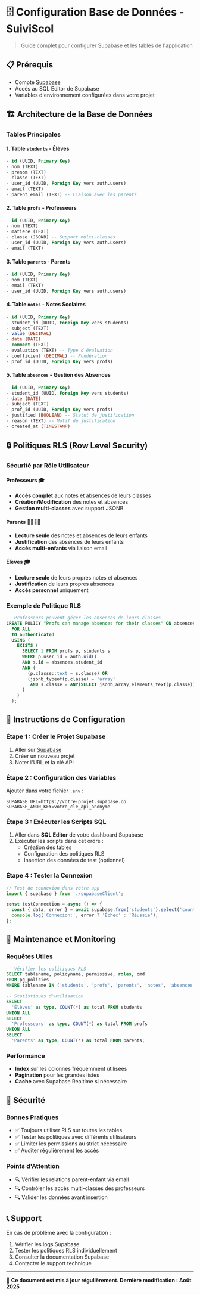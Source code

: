 # 🗄️ Configuration Base de Données - SuiviScol

> Guide complet pour configurer Supabase et les tables de l'application

## 📋 Prérequis

- Compte [Supabase](https://supabase.com)
- Accès au SQL Editor de Supabase
- Variables d'environnement configurées dans votre projet

## 🏗️ Architecture de la Base de Données

### **Tables Principales**

#### 1. **Table `students`** - Élèves
```sql
- id (UUID, Primary Key)
- nom (TEXT)
- prenom (TEXT) 
- classe (TEXT)
- user_id (UUID, Foreign Key vers auth.users)
- email (TEXT)
- parent_email (TEXT) -- Liaison avec les parents
```

#### 2. **Table `profs`** - Professeurs
```sql
- id (UUID, Primary Key)
- nom (TEXT)
- matiere (TEXT)
- classe (JSONB) -- Support multi-classes
- user_id (UUID, Foreign Key vers auth.users)
- email (TEXT)
```

#### 3. **Table `parents`** - Parents
```sql
- id (UUID, Primary Key)
- nom (TEXT)
- email (TEXT)
- user_id (UUID, Foreign Key vers auth.users)
```

#### 4. **Table `notes`** - Notes Scolaires
```sql
- id (UUID, Primary Key)
- student_id (UUID, Foreign Key vers students)
- subject (TEXT)
- value (DECIMAL)
- date (DATE)
- comment (TEXT)
- evaluation (TEXT) -- Type d'évaluation
- coefficient (DECIMAL) -- Pondération
- prof_id (UUID, Foreign Key vers profs)
```

#### 5. **Table `absences`** - Gestion des Absences
```sql
- id (UUID, Primary Key)
- student_id (UUID, Foreign Key vers students)
- date (DATE)
- subject (TEXT)
- prof_id (UUID, Foreign Key vers profs)
- justified (BOOLEAN) -- Statut de justification
- reason (TEXT) -- Motif de justification
- created_at (TIMESTAMP)
```

## 🔒 Politiques RLS (Row Level Security)

### **Sécurité par Rôle Utilisateur**

#### **Professeurs** 🎓
- **Accès complet** aux notes et absences de leurs classes
- **Création/Modification** des notes et absences
- **Gestion multi-classes** avec support JSONB

#### **Parents** 👨‍👩‍👧‍👦
- **Lecture seule** des notes et absences de leurs enfants
- **Justification** des absences de leurs enfants
- **Accès multi-enfants** via liaison email

#### **Élèves** 🎓
- **Lecture seule** de leurs propres notes et absences
- **Justification** de leurs propres absences
- **Accès personnel** uniquement

### **Exemple de Politique RLS**
```sql
-- Professeurs peuvent gérer les absences de leurs classes
CREATE POLICY "Profs can manage absences for their classes" ON absences
  FOR ALL
  TO authenticated
  USING (
    EXISTS (
      SELECT 1 FROM profs p, students s
      WHERE p.user_id = auth.uid()
      AND s.id = absences.student_id
      AND (
        (p.classe::text = s.classe) OR
        (jsonb_typeof(p.classe) = 'array' 
         AND s.classe = ANY(SELECT jsonb_array_elements_text(p.classe)))
      )
    )
  );
```

## 🚀 Instructions de Configuration

### **Étape 1 : Créer le Projet Supabase**
1. Aller sur [Supabase](https://supabase.com)
2. Créer un nouveau projet
3. Noter l'URL et la clé API

### **Étape 2 : Configuration des Variables**
Ajouter dans votre fichier `.env` :
```env
SUPABASE_URL=https://votre-projet.supabase.co
SUPABASE_ANON_KEY=votre_cle_api_anonyme
```

### **Étape 3 : Exécuter les Scripts SQL**
1. Aller dans **SQL Editor** de votre dashboard Supabase
2. Exécuter les scripts dans cet ordre :
   - Création des tables
   - Configuration des politiques RLS
   - Insertion des données de test (optionnel)

### **Étape 4 : Tester la Connexion**
```javascript
// Test de connexion dans votre app
import { supabase } from './supabaseClient';

const testConnection = async () => {
  const { data, error } = await supabase.from('students').select('count');
  console.log('Connexion:', error ? 'Échec' : 'Réussie');
};
```

## 🔧 Maintenance et Monitoring

### **Requêtes Utiles**
```sql
-- Vérifier les politiques RLS
SELECT tablename, policyname, permissive, roles, cmd 
FROM pg_policies 
WHERE tablename IN ('students', 'profs', 'parents', 'notes', 'absences');

-- Statistiques d'utilisation
SELECT 
  'Élèves' as type, COUNT(*) as total FROM students
UNION ALL
SELECT 
  'Professeurs' as type, COUNT(*) as total FROM profs
UNION ALL
SELECT 
  'Parents' as type, COUNT(*) as total FROM parents;
```

### **Performance**
- **Index** sur les colonnes fréquemment utilisées
- **Pagination** pour les grandes listes
- **Cache** avec Supabase Realtime si nécessaire

## 🚨 Sécurité

### **Bonnes Pratiques**
- ✅ Toujours utiliser RLS sur toutes les tables
- ✅ Tester les politiques avec différents utilisateurs
- ✅ Limiter les permissions au strict nécessaire
- ✅ Auditer régulièrement les accès

### **Points d'Attention**
- 🔍 Vérifier les relations parent-enfant via email
- 🔍 Contrôler les accès multi-classes des professeurs
- 🔍 Valider les données avant insertion

## 📞 Support

En cas de problème avec la configuration :
1. Vérifier les logs Supabase
2. Tester les politiques RLS individuellement  
3. Consulter la documentation Supabase
4. Contacter le support technique

---

📝 **Ce document est mis à jour régulièrement. Dernière modification : Août 2025**